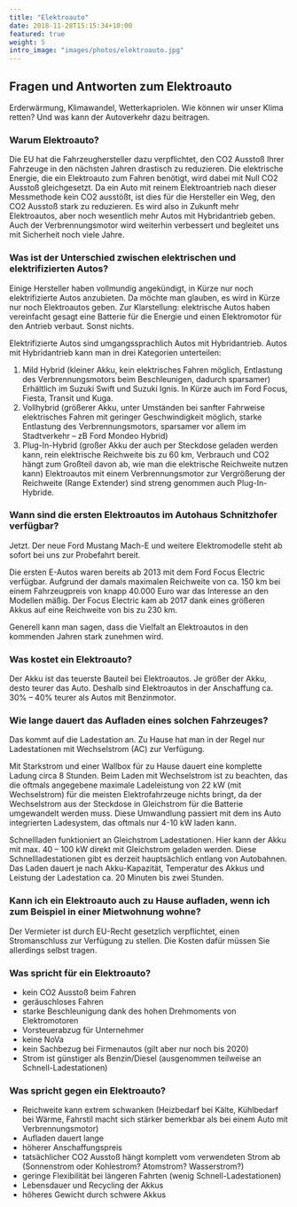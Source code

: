 ```yaml
---
title: "Elektroauto"
date: 2018-11-28T15:15:34+10:00
featured: true
weight: 5
intro_image: "images/photos/elektroauto.jpg"
---
```


## Fragen und Antworten zum Elektroauto

Erderwärmung, Klimawandel, Wetterkapriolen. Wie können wir unser Klima retten? Und was kann der Autoverkehr dazu beitragen.

### Warum Elektroauto?

Die EU hat die Fahrzeughersteller dazu verpflichtet, den CO2 Ausstoß Ihrer Fahrzeuge in den nächsten Jahren drastisch zu reduzieren. Die elektrische Energie, die ein Elektroauto zum Fahren benötigt, wird dabei mit Null CO2 Ausstoß gleichgesetzt. Da ein Auto mit reinem Elektroantrieb nach dieser Messmethode kein CO2 ausstößt, ist dies für die Hersteller ein Weg, den CO2 Ausstoß stark zu reduzieren. Es wird also in Zukunft mehr Elektroautos, aber noch wesentlich mehr Autos mit Hybridantrieb geben. Auch der Verbrennungsmotor wird weiterhin verbessert und begleitet uns mit Sicherheit noch viele Jahre.

### Was ist der Unterschied zwischen elektrischen und elektrifizierten Autos?

Einige Hersteller haben vollmundig angekündigt, in Kürze nur noch elektrifizierte Autos anzubieten. Da möchte man glauben, es wird in Kürze nur noch Elektroautos geben. Zur Klarstellung: elektrische Autos haben vereinfacht gesagt eine Batterie für die Energie und einen Elektromotor für den Antrieb verbaut. Sonst nichts.

Elektrifizierte Autos sind umgangssprachlich Autos mit Hybridantrieb. Autos mit Hybridantrieb kann man in drei Kategorien unterteilen:

1. Mild Hybrid (kleiner Akku, kein elektrisches Fahren möglich, Entlastung des Verbrennungsmotors beim Beschleunigen, dadurch sparsamer) Erhältlich im Suzuki Swift und Suzuki Ignis. In Kürze auch im Ford Focus, Fiesta, Transit und Kuga.
2. Vollhybrid (größerer Akku, unter Umständen bei sanfter Fahrweise elektrisches Fahren mit geringer Geschwindigkeit möglich, starke Entlastung des Verbrennungsmotors, sparsamer vor allem im Stadtverkehr – zB Ford Mondeo Hybrid)
3. Plug-In-Hybrid (großer Akku der auch per Steckdose geladen werden kann, rein elektrische Reichweite bis zu 60 km, Verbrauch und CO2 hängt zum Großteil davon ab, wie man die elektrische Reichweite nutzen kann) Elektroautos mit einem Verbrennungsmotor zur Vergrößerung der Reichweite (Range Extender) sind streng genommen auch Plug-In-Hybride.

### Wann sind die ersten Elektroautos im Autohaus Schnitzhofer verfügbar?

Jetzt. Der neue Ford Mustang Mach-E und weitere Elektromodelle steht ab sofort bei uns zur Probefahrt bereit.

Die ersten E-Autos waren bereits ab 2013 mit dem Ford Focus Electric verfügbar. Aufgrund der damals maximalen Reichweite von ca. 150 km bei einem Fahrzeugpreis von knapp 40.000 Euro war das Interesse an den Modellen mäßig. Der Focus Electric kam ab 2017 dank eines größeren Akkus auf eine Reichweite von bis zu 230 km.

Generell kann man sagen, dass die Vielfalt an Elektroautos in den kommenden Jahren stark zunehmen wird.

### Was kostet ein Elektroauto?

Der Akku ist das teuerste Bauteil bei Elektroautos. Je größer der Akku, desto teurer das Auto. Deshalb sind Elektroautos in der Anschaffung ca. 30% – 40% teurer als Autos mit Benzinmotor.
### Wie lange dauert das Aufladen eines solchen Fahrzeuges?

Das kommt auf die Ladestation an. Zu Hause hat man in der Regel nur Ladestationen mit Wechselstrom (AC) zur Verfügung.

Mit Starkstrom und einer Wallbox für zu Hause dauert eine komplette Ladung circa 8 Stunden. Beim Laden mit Wechselstrom ist zu beachten, das die oftmals angegebene maximale Ladeleistung von 22 kW (mit Wechselstrom) für die meisten Elektrofahrzeuge nichts bringt, da der Wechselstrom aus der Steckdose in Gleichstrom für die Batterie umgewandelt werden muss. Diese Umwandlung passiert mit dem ins Auto integrierten Ladesystem, das oftmals nur 4-10 kW laden kann.

Schnellladen funktioniert an Gleichstrom Ladestationen. Hier kann der Akku mit max. 40 – 100 kW direkt mit Gleichstrom geladen werden. Diese Schnellladestationen gibt es derzeit hauptsächlich entlang von Autobahnen. Das Laden dauert je nach Akku-Kapazität, Temperatur des Akkus und Leistung der Ladestation ca. 20 Minuten bis zwei Stunden.
### Kann ich ein Elektroauto auch zu Hause aufladen, wenn ich zum Beispiel in einer Mietwohnung wohne?

Der Vermieter ist durch EU-Recht gesetzlich verpflichtet, einen Stromanschluss zur Verfügung zu stellen. Die Kosten dafür müssen Sie allerdings selbst tragen.

### Was spricht für ein Elektroauto?

* kein CO2 Ausstoß beim Fahren
* geräuschloses Fahren
* starke Beschleunigung dank des hohen Drehmoments von Elektromotoren
* Vorsteuerabzug für Unternehmer
* keine NoVa
* kein Sachbezug bei Firmenautos (gilt aber nur noch bis 2020)
* Strom ist günstiger als Benzin/Diesel (ausgenommen teilweise an Schnell-Ladestationen)

### Was spricht gegen ein Elektroauto?

* Reichweite kann extrem schwanken (Heizbedarf bei Kälte, Kühlbedarf bei Wärme, Fahrstil macht sich stärker bemerkbar als bei einem Auto mit Verbrennungsmotor)
* Aufladen dauert lange
* höherer Anschaffungspreis
* tatsächlicher CO2 Ausstoß hängt komplett vom verwendeten Strom ab (Sonnenstrom oder Kohlestrom? Atomstrom? Wasserstrom?)
* geringe Flexibilität bei längeren Fahrten (wenig Schnell-Ladestationen)
* Lebensdauer und Recycling der Akkus
* höheres Gewicht durch schwere Akkus
